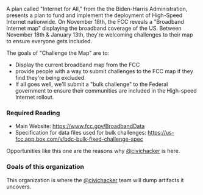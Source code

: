 A plan called "Internet for All," from the the Biden-Harris Administration, presents a plan to fund and implement the deployment of High-Speed Internet nationwide. On November 18th, the FCC reveals a "Broadband Internet map" displaying the broadband coverage of the US.
Between November 18th & January 13th, they're welcoming challenges to their map to ensure everyone gets included.

The goals of "Challenge the Map" are to:
- Display the current broadband map from the FCC
- provide people with a way to submit challenges to the FCC map if they find they're being excluded.
- If all goes well, we'll submit a "bulk challenge" to the Federal government to ensure their communities are included in the High-speed Internet rollout.


### Required Reading

- Main Website: https://www.fcc.gov/BroadbandData
- Specification for data files used for bulk challenges: https://us-fcc.app.box.com/v/bdc-bulk-fixed-challenge-spec

Opportunities like this one are the reasons why [@civichacker](https://github.com/civichacker) is here.


### Goals of this organization
This organization is where the [@civichacker](https://github.com/civichacker) team will dump artifacts it uncovers.
